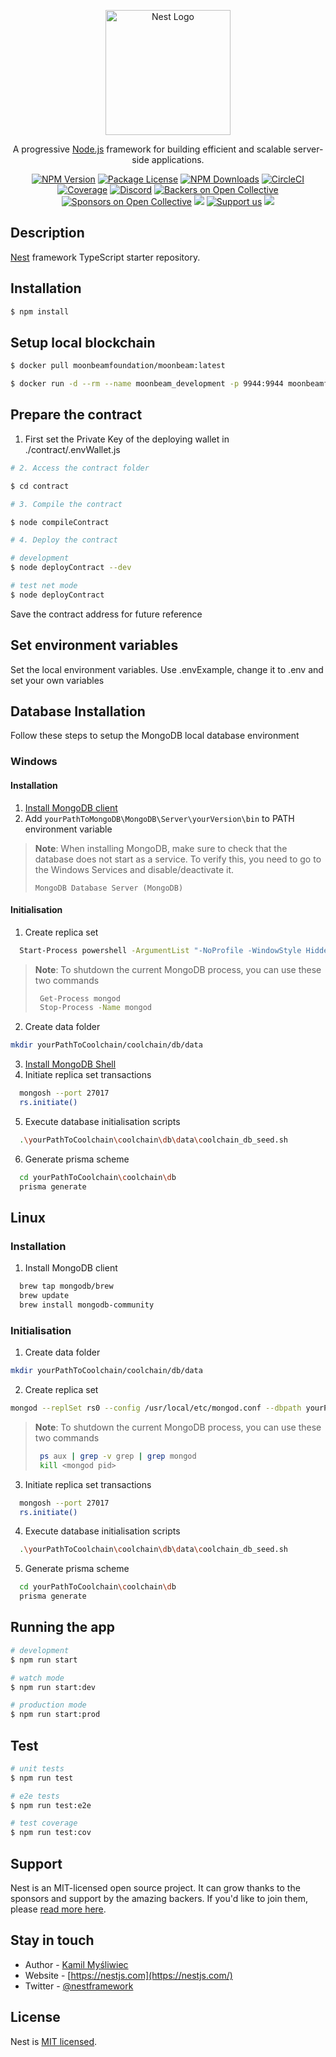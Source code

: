 <p align="center">
  <a href="http://nestjs.com/" target="blank"><img src="https://nestjs.com/img/logo-small.svg" width="200" alt="Nest Logo" /></a>
</p>

[circleci-image]: https://img.shields.io/circleci/build/github/nestjs/nest/master?token=abc123def456
[circleci-url]: https://circleci.com/gh/nestjs/nest

  <p align="center">A progressive <a href="http://nodejs.org" target="_blank">Node.js</a> framework for building efficient and scalable server-side applications.</p>
    <p align="center">
<a href="https://www.npmjs.com/~nestjscore" target="_blank"><img src="https://img.shields.io/npm/v/@nestjs/core.svg" alt="NPM Version" /></a>
<a href="https://www.npmjs.com/~nestjscore" target="_blank"><img src="https://img.shields.io/npm/l/@nestjs/core.svg" alt="Package License" /></a>
<a href="https://www.npmjs.com/~nestjscore" target="_blank"><img src="https://img.shields.io/npm/dm/@nestjs/common.svg" alt="NPM Downloads" /></a>
<a href="https://circleci.com/gh/nestjs/nest" target="_blank"><img src="https://img.shields.io/circleci/build/github/nestjs/nest/master" alt="CircleCI" /></a>
<a href="https://coveralls.io/github/nestjs/nest?branch=master" target="_blank"><img src="https://coveralls.io/repos/github/nestjs/nest/badge.svg?branch=master#9" alt="Coverage" /></a>
<a href="https://discord.gg/G7Qnnhy" target="_blank"><img src="https://img.shields.io/badge/discord-online-brightgreen.svg" alt="Discord"/></a>
<a href="https://opencollective.com/nest#backer" target="_blank"><img src="https://opencollective.com/nest/backers/badge.svg" alt="Backers on Open Collective" /></a>
<a href="https://opencollective.com/nest#sponsor" target="_blank"><img src="https://opencollective.com/nest/sponsors/badge.svg" alt="Sponsors on Open Collective" /></a>
  <a href="https://paypal.me/kamilmysliwiec" target="_blank"><img src="https://img.shields.io/badge/Donate-PayPal-ff3f59.svg"/></a>
    <a href="https://opencollective.com/nest#sponsor"  target="_blank"><img src="https://img.shields.io/badge/Support%20us-Open%20Collective-41B883.svg" alt="Support us"></a>
  <a href="https://twitter.com/nestframework" target="_blank"><img src="https://img.shields.io/twitter/follow/nestframework.svg?style=social&label=Follow"></a>
</p>
  <!--[![Backers on Open Collective](https://opencollective.com/nest/backers/badge.svg)](https://opencollective.com/nest#backer)
  [![Sponsors on Open Collective](https://opencollective.com/nest/sponsors/badge.svg)](https://opencollective.com/nest#sponsor)-->

## Description

[Nest](https://github.com/nestjs/nest) framework TypeScript starter repository.

## Installation

```bash
$ npm install
```
## Setup local blockchain

```bash
$ docker pull moonbeamfoundation/moonbeam:latest

$ docker run -d --rm --name moonbeam_development -p 9944:9944 moonbeamfoundation/moonbeam:latest --dev --rpc-external --sealing 6000
```

## Prepare the contract

1. First set the Private Key of the deploying wallet in ./contract/.envWallet.js

```bash
# 2. Access the contract folder

$ cd contract

# 3. Compile the contract

$ node compileContract

# 4. Deploy the contract

# development
$ node deployContract --dev

# test net mode
$ node deployContract
```

Save the contract address for future reference

## Set environment variables
Set the local environment variables. Use .envExample, change it to .env and set your own variables

## Database Installation

Follow these steps to setup the MongoDB local database environment

### Windows

#### Installation

1. [Install MongoDB client](https://www.mongodb.com/docs/manual/tutorial/install-mongodb-on-windows/#install-mongodb-community-edition-on-windows)
2. Add `yourPathToMongoDB\MongoDB\Server\yourVersion\bin` to PATH environment variable

> **Note**: When installing MongoDB, make sure to check that the database does not start as a service. To verify this, you need to
> go to the Windows Services and disable/deactivate it.
>
>`MongoDB Database Server (MongoDB)`

#### Initialisation

1. Create replica set

```bash
  Start-Process powershell -ArgumentList "-NoProfile -WindowStyle Hidden -Command `"mongod.exe --replSet rs0 --dbpath 'yourPathToCoolchain\coolchain\db\data' --port 27017 --bind_ip_all`""
```

> **Note**: To shutdown the current MongoDB process, you can use these two commands
>```bash
>  Get-Process mongod
>  Stop-Process -Name mongod
>```

2. Create data folder

```bash
mkdir yourPathToCoolchain/coolchain/db/data
```

3. [Install MongoDB Shell](https://www.mongodb.com/try/download/shell)
4. Initiate replica set transactions

```bash
  mongosh --port 27017
  rs.initiate()
```

5. Execute database initialisation scripts

```bash
  .\yourPathToCoolchain\coolchain\db\data\coolchain_db_seed.sh
```

6. Generate prisma scheme

```bash
  cd yourPathToCoolchain\coolchain\db
  prisma generate
```

## Linux

### Installation

1. Install MongoDB client

```bash
  brew tap mongodb/brew
  brew update
  brew install mongodb-community
```
### Initialisation

1. Create data folder

```bash
mkdir yourPathToCoolchain/coolchain/db/data
```

2. Create replica set

```bash
mongod --replSet rs0 --config /usr/local/etc/mongod.conf --dbpath yourPathToCoolchain/coolchain/db/data --port 27017 --bind_ip_all --fork
```

> **Note**: To shutdown the current MongoDB process, you can use these two commands
>```bash
>  ps aux | grep -v grep | grep mongod
>  kill <mongod pid>
>```


3. Initiate replica set transactions

```bash
  mongosh --port 27017
  rs.initiate()
```

4. Execute database initialisation scripts

```bash
  .\yourPathToCoolchain\coolchain\db\data\coolchain_db_seed.sh
```

5. Generate prisma scheme

```bash
  cd yourPathToCoolchain\coolchain\db
  prisma generate
```

## Running the app

```bash
# development
$ npm run start

# watch mode
$ npm run start:dev

# production mode
$ npm run start:prod
```

## Test

```bash
# unit tests
$ npm run test

# e2e tests
$ npm run test:e2e

# test coverage
$ npm run test:cov
```

## Support

Nest is an MIT-licensed open source project. It can grow thanks to the sponsors and support by the amazing backers. If you'd like to join them, please [read more here](https://docs.nestjs.com/support).

## Stay in touch

- Author - [Kamil Myśliwiec](https://kamilmysliwiec.com)
- Website - [https://nestjs.com](https://nestjs.com/)
- Twitter - [@nestframework](https://twitter.com/nestframework)

## License

Nest is [MIT licensed](LICENSE).
